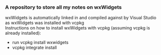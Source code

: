 ### A repository to store all my notes on wxWidgets

wxWidgets is automatically linked in and compiled against by Visual Studio as wxWidgets was installed with vcpkg<br />
Instructions on how to install wxWidgets with vcpkg (assuming vcpkg is already installed):
  - run vcpkg install wxwidgets
  - vcpkg integrate install
